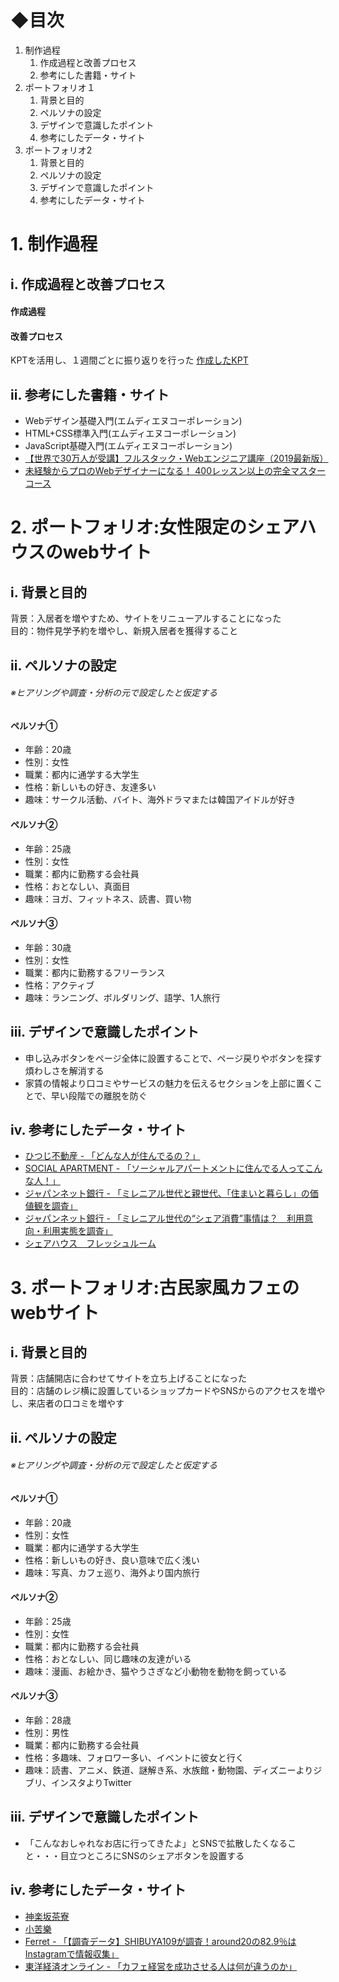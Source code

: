 # ◆目次
1. 制作過程
    1. 作成過程と改善プロセス
    1. 参考にした書籍・サイト
1. ポートフォリオ１
    1. 背景と目的
    1. ペルソナの設定
    1. デザインで意識したポイント  
    1. 参考にしたデータ・サイト
1. ポートフォリオ2
    1. 背景と目的
    1. ペルソナの設定
    1. デザインで意識したポイント
    1. 参考にしたデータ・サイト

# 1. 制作過程

## i. 作成過程と改善プロセス
#### 作成過程

#### 改善プロセス
KPTを活用し、１週間ごとに振り返りを行った
[作成したKPT]()

## ii. 参考にした書籍・サイト
* Webデザイン基礎入門(エムディエヌコーポレーション)
* HTML+CSS標準入門(エムディエヌコーポレーション)
* JavaScript基礎入門(エムディエヌコーポレーション)
* [【世界で30万人が受講】フルスタック・Webエンジニア講座（2019最新版）](https://www.udemy.com/course/completeweb2_jp/?aEightID=s00000016735001&a8=T-.yc-WAKv5RCvG5tMkoE.4P_sCnk.hRoMlLWpiH8LOAKv.UYvhPBo.U8v6XbXhl_Lwo5z.4_-.yVs00000016735001)
* [未経験からプロのWebデザイナーになる！ 400レッスン以上の完全マスターコース](https://www.udemy.com/course/web-design-master/)

# 2. ポートフォリオ:女性限定のシェアハウスのwebサイト

## i. 背景と目的
背景：入居者を増やすため、サイトをリニューアルすることになった  
目的：物件見学予約を増やし、新規入居者を獲得すること

## ii. ペルソナの設定
###### ※ヒアリングや調査・分析の元で設定したと仮定する

#### ペルソナ①
* 年齢：20歳
* 性別：女性
* 職業：都内に通学する大学生
* 性格：新しいもの好き、友達多い
* 趣味：サークル活動、バイト、海外ドラマまたは韓国アイドルが好き

#### ペルソナ②
* 年齢：25歳
* 性別：女性
* 職業：都内に勤務する会社員
* 性格：おとなしい、真面目
* 趣味：ヨガ、フィットネス、読書、買い物

#### ペルソナ③
* 年齢：30歳
* 性別：女性
* 職業：都内に勤務するフリーランス
* 性格：アクティブ
* 趣味：ランニング、ボルダリング、語学、1人旅行

## iii. デザインで意識したポイント
* 申し込みボタンをページ全体に設置することで、ページ戻りやボタンを探す煩わしさを解消する
* 家賃の情報より口コミやサービスの魅力を伝えるセクションを上部に置くことで、早い段階での離脱を防ぐ

## iv. 参考にしたデータ・サイト
* [ひつじ不動産 - 「どんな人が住んでるの？」](https://www.hituji.jp/comret/introduction/people)
* [SOCIAL APARTMENT - 「ソーシャルアパートメントに住んでる人ってこんな人！」](https://www.social-apartment.com/lifestyle/detail/infografic)
* [ジャパンネット銀行 - 「ミレニアル世代と親世代、「住まいと暮らし」の価値観を調査」](https://www.japannetbank.co.jp/company/news2019/190219.html?v=190219)
* [ジャパンネット銀行 - 「ミレニアル世代の“シェア消費”事情は？　利用意向・利用実態を調査」](https://www.japannetbank.co.jp/company/news2018/180215.html)
* [シェアハウス　フレッシュルーム](https://www.freshroom.jp/)

# 3. ポートフォリオ:古民家風カフェのwebサイト

## i. 背景と目的
背景：店舗開店に合わせてサイトを立ち上げることになった  
目的：店舗のレジ横に設置しているショップカードやSNSからのアクセスを増やし、来店者の口コミを増やす

## ii. ペルソナの設定
###### ※ヒアリングや調査・分析の元で設定したと仮定する

#### ペルソナ①
* 年齢：20歳
* 性別：女性
* 職業：都内に通学する大学生
* 性格：新しいもの好き、良い意味で広く浅い
* 趣味：写真、カフェ巡り、海外より国内旅行

#### ペルソナ②
* 年齢：25歳
* 性別：女性
* 職業：都内に勤務する会社員
* 性格：おとなしい、同じ趣味の友達がいる
* 趣味：漫画、お絵かき、猫やうさぎなど小動物を動物を飼っている

#### ペルソナ③
* 年齢：28歳
* 性別：男性
* 職業：都内に勤務する会社員
* 性格：多趣味、フォロワー多い、イベントに彼女と行く
* 趣味：読書、アニメ、鉄道、謎解き系、水族館・動物園、ディズニーよりジブリ、インスタよりTwitter

## iii. デザインで意識したポイント
* 「こんなおしゃれなお店に行ってきたよ」とSNSで拡散したくなること・・・目立つところにSNSのシェアボタンを設置する

## iv. 参考にしたデータ・サイト
* [神楽坂茶寮](https://saryo.jp/)
* [小苦樂](https://www.kokura-bluecampjapan.com/sweets)
* [Ferret - 「【調査データ】SHIBUYA109が調査！around20の82.9％はInstagramで情報収集」](https://ferret-plus.com/13063)
* [東洋経済オンライン - 「カフェ経営を成功させる人は何が違うのか」](https://toyokeizai.net/articles/-/175689?page=3)
